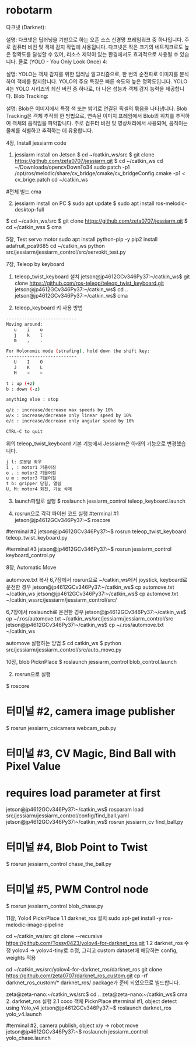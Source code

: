 # robotarm

다크넷 (Darknet):

설명: 다크넷은 딥러닝을 기반으로 하는 오픈 소스 신경망 프레임워크 중 하나입니다. 주로 컴퓨터 비전 및 객체 감지 작업에 사용됩니다. 다크넷은 작은 크기의 네트워크로도 높은 정확도를 달성할 수 있어, 리소스 제약이 있는 환경에서도 효과적으로 사용될 수 있습니다.
욜로 (YOLO - You Only Look Once) 4:

설명: YOLO는 객체 감지를 위한 딥러닝 알고리즘으로, 한 번의 순전파로 이미지를 분석하여 객체를 탐지합니다. YOLO의 주요 특징은 빠른 속도와 높은 정확도입니다. YOLO 4는 YOLO 시리즈의 최신 버전 중 하나로, 더 나은 성능과 객체 감지 능력을 제공합니다.
Blob Tracking:

설명: Blob은 이미지에서 특정 색 또는 밝기로 연결된 픽셀의 묶음을 나타냅니다. Blob Tracking은 객체 추적의 한 방법으로, 연속된 이미지 프레임에서 Blob의 위치를 추적하여 객체의 움직임을 파악합니다. 주로 컴퓨터 비전 및 영상처리에서 사용되며, 움직이는 물체를 식별하고 추적하는 데 유용합니다.


4장, Install jessiarm code
1. jessiarm install on Jetson
$ cd ~/catkin_ws/src
$ git clone https://github.com/zeta0707/jessiarm.git
$ cd ~/catkin_ws
cd ~/Downloads/opencvDownTo34
sudo patch -p1 /opt/ros/melodic/share/cv_bridge/cmake/cv_bridgeConfig.cmake -p1 < cv_brige.patch
cd ~/catkin_ws

#전체 빌드
cma

2. jessiarm install on PC
 $ sudo apt update
$ sudo apt install ros-melodic-desktop-full

$ cd ~/catkin_ws/src
$ git clone https://github.com/zeta0707/jessiarm.git
$ cd ~/catkin_wss
$ cma  

5장, Test servo motor
sudo apt install python-pip -y
pip2 install adafruit_pca9685
cd ~/catkin_ws
python src/jessiarm/jessiarm_control/src/servokit_test.py

7장, Teleop by keyboard
1. teleop_twist_keyboard 설치
jetson@jp4612GCv346Py37:~/catkin_ws$ git clone https://github.com/ros-teleop/teleop_twist_keyboard.git
jetson@jp4612GCv346Py37:~/catkin_ws$ cd ..
jetson@jp4612GCv346Py37:~/catkin_ws$ cma
 
2.  teleop_keyboard 키 사용 방법
```bash
---------------------------
Moving around:
   u    i    o
   j    k    l
   m    ,    .

For Holonomic mode (strafing), hold down the shift key:
---------------------------
   U    I    O
   J    K    L
   M    <    >

t : up (+z)
b : down (-z)

anything else : stop

q/z : increase/decrease max speeds by 10%
w/x : increase/decrease only linear speed by 10%
e/c : increase/decrease only angular speed by 10%

CTRL-C to quit 
```

위의 teleop_twist_keyboard 기본 기능에서 Jessiarm은 아래의 기능으로 변경했습니다.

```bash
j l: 로봇암 좌우
i , : motor1 기울어짐
o . : motor2 기울어짐
u m : motor3 기울어짐
t b: gripper 닫힘, 열림 
U, M: motor4 회전, 기능 삭제
```
3. launch파일로 실행
$ roslaunch jessiarm_control teleop_keyboard.launch

4. rosrun으로 각각 파이썬 코드 실행
#terminal #1
jetson@jp4612GCv346Py37:~$  roscore

#terminal #2
jetson@jp4612GCv346Py37:~$  rosrun teleop_twist_keyboard teleop_twist_keyboard.py

#terminal #3
jetson@jp4612GCv346Py37:~$  rosrun jessiarm_control keyboard_control.py

8장, Automatic Move

automove.txt 복사
6,7장에서 rosrun으로 ~/catkin_ws에서 joystick, keyboard로 운전한 경우
jetson@jp4612GCv346Py37:~/catkin_ws$ cp automove.txt ~/catkin_ws
jetson@jp4612GCv346Py37:~/catkin_ws$ cp automove.txt ~/catkin_wssrc/jessiarm/jessiarm_control/src/

6,7장에서 roslaunch로 운전한 경우
jetson@jp4612GCv346Py37:~/catkin_ws$ cp ~/.ros/automove.txt ~/catkin_ws/src/jessiarm/jessiarm_control/src
jetson@jp4612GCv346Py37:~/catkin_ws$ cp ~/.ros/automove.txt ~/catkin_ws

automove 실행하는 방법
$ cd catkin_ws
$ python src/jessiarm/jessiarm_control/src/auto_move.py

10장, blob PicknPlace
$ roslaunch jessiarm_control blob_control.launch

2. rosrun으로 실행

$ roscore

# 터미널 #2, camera image publisher
$ rosrun jessiarm_csicamera webcam_pub.py

# 터미널 #3, CV Magic, Bind Ball with Pixel Value
# requires load parameter at first
jetson@jp4612GCv346Py37:~/catkin_ws$ rosparam load src/jessiarm/jessiarm_control/config/find_ball.yaml
jetson@jp4612GCv346Py37:~/catkin_ws$ rosrun jessiarm_cv find_ball.py 

# 터미널 #4, Blob Point to Twist
$ rosrun jessiarm_control chase_the_ball.py

# 터미널 #5, PWM Control node
$ rosrun jessiarm_control blob_chase.py

11장, Yolo4 PicknPlace
1.1 darknet_ros 설치
sudo apt-get install -y ros-melodic-image-pipeline

cd ~/catkin_ws/src
git clone --recursive https://github.com/Tossy0423/yolov4-for-darknet_ros.git
1.2 darknet_ros 수정
yolov4 → yolov4-tiny로 수정, 그리고 custom dataset에 해당하는 config, weights 적용

cd ~/catkin_ws/src/yolov4-for-darknet_ros/darknet_ros
git clone https://github.com/zeta0707/darknet_ros_custom.git
cp -rf darknet_ros_custom/* darknet_ros/
package가 준비 되었으므로 빌드합니다.

zeta@zeta-nano:~/catkin_ws/src$ cd ..
zeta@zeta-nano:~/catkin_ws$ cma
2. darknet_ros 실행
2.1 coco 객체 PicknPlace
#terminal #1, object detect using Yolo_v4
jetson@jp4612GCv346Py37:~$ roslaunch darknet_ros yolo_v4.launch

#terminal #2, camera publish, object x/y -> robot move
jetson@jp4612GCv346Py37:~$ roslaunch jessiarm_control yolo_chase.launch      



